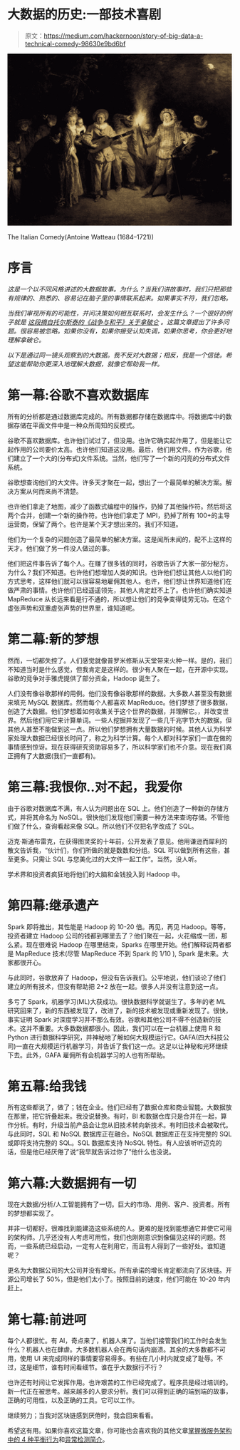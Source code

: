 # 大数据的历史:一部技术喜剧

> 原文：<https://medium.com/hackernoon/story-of-big-data-a-technical-comedy-98630e9bd6bf>

![](img/d3a18f5082978f1f0bc79708e060e58a.png)

The Italian Comedy(Antoine Watteau (1684–1721))

# 序言

*这是一个以不同风格讲述的大数据故事。为什么？当我们讲故事时，我们只把那些有规律的、熟悉的、容易记在脑子里的事情联系起来。如果事实不符，我们忽略。*

*当我们审视所有的可能性，并问决策如何相互联系时，会发生什么？一个很好的例子就是* [*这段摘自托尔斯泰的《战争与和平》关于拿破仑*](http://www.literaturepage.com/read.php?titleid=warandpeace&abspage=1653&bookmark=1) *。这篇文章提出了许多问题。很容易被忽略。如果你没有，如果你接受认知失调，如果你思考，你会更好地理解拿破仑。*

*以下是通过同一镜头观察到的大数据。我不反对大数据；相反，我是一个信徒。希望这能帮助你更深入地理解大数据，就像它帮助我一样。*

# 第一幕:谷歌不喜欢数据库

所有的分析都是通过数据库完成的。所有数据都存储在数据库中。将数据库中的数据存储在平面文件中是一种众所周知的反模式。

谷歌不喜欢数据库。也许他们试过了，但没用。也许它确实起作用了，但是能让它起作用的公司要价太高。也许他们知道这没用。最后，他们用文件。作为谷歌，他们建立了一个大的(分布式)文件系统。当然，他们写了一个新的闪亮的分布式文件系统。

谷歌想查询他们的大文件。许多天才聚在一起，想出了一个最简单的解决方案。解决方案从何而来尚不清楚。

也许他们拿走了地图，减少了函数式编程中的操作，扔掉了其他操作符。然后将这两个合并，创建一个新的操作符。也许他们拿走了 MPI，扔掉了所有 100+的主导运营商，保留了两个。也许是某个天才想出来的。我们不知道。

他们为一个复杂的问题创造了最简单的解决方案。这是闻所未闻的，配不上这样的天才。他们做了另一件没人做过的事。

他们把这件事告诉了每个人。在赚了很多钱的同时，谷歌告诉了大家一部分秘方。为什么？我们不知道。也许他们想增加人类的知识。也许他们想让其他人以他们的方式思考，这样他们就可以很容易地雇佣其他人。也许，他们想让世界知道他们在做严肃的事情。也许他们已经遥遥领先，其他人肯定赶不上了。也许他们确实知道 MapReduce 从长远来看是行不通的，所以想让他们的竞争变得徒劳无功。在这个虚张声势和双重虚张声势的世界里，谁知道呢。

# 第二幕:新的梦想

然而，一切都失控了。人们感觉就像普罗米修斯从天堂带来火种一样。是的，我们不知道当时是什么感觉，但我肯定是这样的。很少有人聚在一起，在开源中实现。谷歌的竞争对手雅虎提供了部分资金，Hadoop 诞生了。

人们没有像谷歌那样的用例。他们没有像谷歌那样的数据。大多数人甚至没有数据来填充 MySQL 数据库。然而每个人都喜欢 MapReduce。他们梦想了很多数据，创造了大数据。他们梦想着如何收集关于这个世界的数据，并理解它。，并改变世界。然后他们用它来计算单词。一些人挖掘并发现了一些几千兆字节大的数据，但其他人甚至不能做到这一点。所以他们梦想拥有大量数据的时候。其他人认为科学家处理大数据已经很长时间了，称之为科学计算。每个人都对科学家们一直在做的事情感到惊讶。现在获得研究资助容易多了，所以科学家们也不介意。现在我们真正拥有了大数据(我们一直都有)。

# 第三幕:我恨你..对不起，我爱你

由于谷歌对数据库不满，有人认为问题出在 SQL 上。他们创造了一种新的存储方式，并将其命名为 NoSQL。很快他们发现他们需要一种方法来查询存储。不管他们做了什么，查询看起来像 SQL。所以他们不仅把名字改成了 SQL。

迈克·斯通布雷克，在获得图灵奖的十年前，公开发表了意见。他用谦逊而犀利的散文告诉我，“伙计们，你们所做的就是数数和分组。SQL 可以做到所有这些，甚至更多。只需让 SQL 与您美化过的大文件一起工作”。当然，没人听。

学术界和投资者疯狂地将他们的大脑和金钱投入到 Hadoop 中。

# 第四幕:继承遗产

Spark 即将推出，其性能是 Hadoop 的 10-20 倍。再见，再见 Hadoop。等等，投资者建立 Hadoop 公司的钱都到哪里去了？他们聚在一起，火花缩成一团，那么紧。现在很难说 Hadoop 在哪里结束，Sparks 在哪里开始。他们解释说两者都是 MapReduce 技术(尽管 MapReduce 不到 Spark 的 1/10 ), Spark 是未来。大家都很开心。

与此同时，谷歌放弃了 Hadoop，但没有告诉我们。公平地说，他们谈论了他们建立的所有技术，但没有帮助把 2+2 放在一起。很多人并没有注意到这一点。

多亏了 Spark，机器学习(ML)大获成功。很快数据科学就诞生了。多年的老 ML 研究回来了，新的东西被发现了，改进了，新的技术被发现或重新发现了。很快，事实证明 Spark 对深度学习并不那么有效。谷歌和其他公司不得不创造新的技术。这并不重要。大多数数据都很小。因此，我们可以在一台机器上使用 R 和 Python 进行数据科学研究，并神秘地了解如何大规模运行它。GAFA(四大科技公司)一直在大规模运行机器学习，并告诉了我们这一点。这足以让神秘和光环继续下去。此外，GAFA 雇佣所有会机器学习的人也有所帮助。

# 第五幕:给我钱

所有这些都说了，做了；钱在企业。他们已经有了数据仓库和商业智能。大数据放在那里，把它折叠起来。我没说替换。有时，BI 和数据仓库只是合并在一起，算作分析。有时，升级当前产品会让您从旧技术转向新技术。有时旧技术会被取代。与此同时，SQL 和 NoSQL 数据库正在融合。NoSQL 数据库正在支持完整的 SQL 或即将支持完整的 SQL。SQL 数据库支持 NoSQL 特性。有人应该听听迈克的话，但是他已经厌倦了说“我早就告诉过你了”他什么也没说。

# 第六幕:大数据拥有一切

现在大数据/分析/人工智能拥有了一切。巨大的市场、用例、客户、投资者。所有的梦想都实现了。

并非一切都好。很难找到能建造这些系统的人。更难的是找到能想通它并使它可用的架构师。几乎还没有人考虑可用性，我们也刚刚意识到像偏见这样的问题。然而，一些系统已经启动，一定有人在利用它，而且有人得到了一些好处。谁知道呢？

更名为大数据公司的大公司并没有增长。所有承诺的增长肯定都流向了区块链。开源公司增长了 50%，但是他们太小了。按照目前的速度，他们可能在 10-20 年内赶上。

# 第七幕:前进呵

每个人都很忙。有 AI，奇点来了，机器人来了。当他们接管我们的工作时会发生什么？机器人也在肆虐。大多数机器人会在两句话内崩溃。其余的大多数都不可用，使用 UI 来完成同样的事情要容易得多。有些在几小时内就变成了耻辱。不过，这是细节，谁有时间看细节。谁在乎大数据行不行？

也许还有时间让它发挥作用。也许艰苦的工作已经完成了。程序员是经过培训的。新一代正在被思考。越来越多的人要求分析。我们可以得到正确的端到端的故事，正确的可用性，以及正确的工具。它可以工作。

继续努力；当我对区块链感到厌倦时，我会回来看看。

希望这有用。如果你喜欢这篇文章，你可能也会喜欢我的其他文章[掌握微服务架构中的 4 种平衡行为](/systems-architectures/walking-the-microservices-path-towards-loose-coupling-few-pitfalls-4067bf5e497a)和[异常检测简介](https://iwringer.wordpress.com/2015/11/17/anomaly-detection-concepts-and-techniques/)。